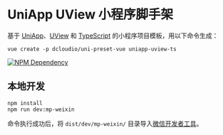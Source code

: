 # UniApp UView 小程序脚手架

基于 [UniApp][1]、[UView][2] 和 [TypeScript][3] 的小程序项目模板，用以下命令生成：

```Shell
vue create -p dcloudio/uni-preset-vue uniapp-uview-ts
```

[![NPM Dependency](https://david-dm.org/TechQuery/uniapp-uview-ts.svg)][4]

## 本地开发

```Shell
npm install
npm run dev:mp-weixin
```

命令执行成功后，将 `dist/dev/mp-weixin/` 目录导入[微信开发者工具][5]。

[1]: https://uniapp.dcloud.io/
[2]: https://uviewui.com/
[3]: https://www.typescriptlang.org/
[4]: https://david-dm.org/TechQuery/uniapp-uview-ts
[5]: https://developers.weixin.qq.com/miniprogram/dev/devtools/devtools.html
